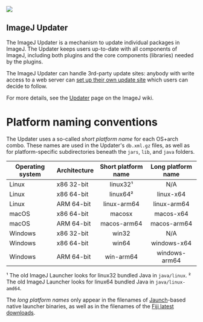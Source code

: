 [![](https://github.com/imagej/imagej-updater/actions/workflows/build-main.yml/badge.svg)](https://github.com/imagej/imagej-updater/actions/workflows/build-main.yml)

ImageJ Updater
--------------

The ImageJ Updater is a mechanism to update individual packages in ImageJ.
The Updater keeps users up-to-date with all components of ImageJ, including
both plugins and the core components (libraries) needed by the plugins.

The ImageJ Updater can handle 3rd-party update sites: anybody with write access
to a web server can
[set up their own update site](https://imagej.net/update-sites/setup) which
users can decide to follow.

For more details, see the [Updater](https://imagej.net/plugins/updater) page on
the ImageJ wiki.

Platform naming conventions
===========================

The Updater uses a so-called *short platform name* for each OS+arch combo.
These names are used in the Updater's `db.xml.gz` files, as well as for
platform-specific subdirectories beneath the `jars`, `lib`, and `java` folders.

| Operating system | Architecture | Short platform name  | Long platform name |
|------------------|--------------|:--------------------:|:------------------:|
| Linux            | x86 32-bit   |       linux32¹       |         N/A        |
| Linux            | x86 64-bit   |       linux64²       |      linux-x64     |
| Linux            | ARM 64-bit   |     linux-arm64      |     linux-arm64    |
| macOS            | x86 64-bit   |        macosx        |      macos-x64     |
| macOS            | ARM 64-bit   |     macos-arm64      |     macos-arm64    |
| Windows          | x86 32-bit   |        win32         |         N/A        |
| Windows          | x86 64-bit   |        win64         |     windows-x64    |
| Windows          | ARM 64-bit   |      win-arm64       |    windows-arm64   |

¹ The old ImageJ Launcher looks for linux32 bundled Java in `java/linux`.
² The old ImageJ Launcher looks for linux64 bundled Java in `java/linux-amd64`.

The *long platform names* only appear in the filenames of
[Jaunch](https://github.com/apposed/jaunch)-based native launcher binaries,
as well as in the filenames of the [Fiji latest downloads](https://fiji.sc/).
